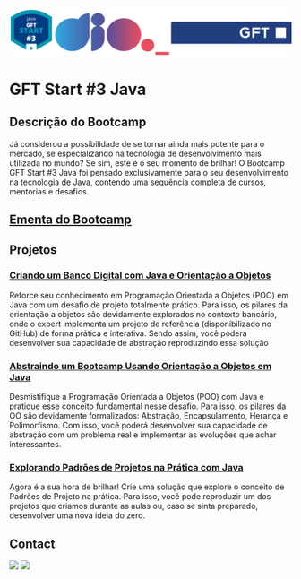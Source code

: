 <img alt="logo Bootcamp Cognizant Java Developer" src="https://github.com/joaomhernandes/DIO_Activities/blob/main/Assets/GFTJavaStart.svg" style="width: 100%, height: auto, margin-left: auto, margin-left: auto" />

# GFT Start #3 Java

## Descrição do Bootcamp

Já considerou a possibilidade de se tornar ainda mais potente para o mercado, se especializando na tecnologia de desenvolvimento mais utilizada no mundo? Se sim, este é o seu momento de brilhar! O Bootcamp GFT Start #3 Java foi pensado exclusivamente para o seu desenvolvimento na tecnologia de Java, contendo uma sequência completa de cursos, mentorias e desafios.

## [Ementa do Bootcamp](https://github.com/joaomhernandes/DIO_Activities/blob/main/Assets/ementaGFTJavaStart.md)

## Projetos

### [Criando um Banco Digital com Java e Orientação a Objetos](https://github.com/joaomhernandes/DIO_Activities/tree/main/CognizantJavaDeveloper/BancoDigital)

Reforce seu conhecimento em Programação Orientada a Objetos (POO) em Java com um desafio de projeto totalmente prático. Para isso, os pilares da orientação a objetos são devidamente explorados no contexto bancário, onde o expert implementa um projeto de referência (disponibilizado no GitHub) de forma prática e interativa. Sendo assim, você poderá desenvolver sua capacidade de abstração reproduzindo essa solução

### [Abstraindo um Bootcamp Usando Orientação a Objetos em Java](https://github.com/joaomhernandes/DIO_Activities/tree/main/GFTStart3Java/desafioDioPoo)

Desmistifique a Programação Orientada a Objetos (POO) com Java e pratique esse conceito fundamental nesse desafio. Para isso, os pilares da OO são devidamente formalizados: Abstração, Encapsulamento, Herança e Polimorfismo. Com isso, você poderá desenvolver sua capacidade de abstração com um problema real e implementar as evoluções que achar interessantes.

### [Explorando Padrões de Projetos na Prática com Java](https://github.com/joaomhernandes/personapi-manager)

Agora é a sua hora de brilhar! Crie uma solução que explore o conceito de Padrões de Projeto na prática. Para isso, você pode reproduzir um dos projetos que criamos durante as aulas ou, caso se sinta preparado, desenvolver uma nova ideia do zero.

## Contact

<a href="https://www.linkedin.com/in/joão-maurício-hernandes-carrenho/" target="_blank"><img src="https://img.shields.io/badge/-LinkedIn-%230077B5?style=for-the-badge&logo=linkedin&logoColor=white" target="_blank"></a> <a href="https://github.com/joaomhernandes" target="_blank"><img src="https://img.shields.io/github/followers/joaomhernandes?label=Joaomhernandes&style=for-the-badge" target="_blank"></a> 